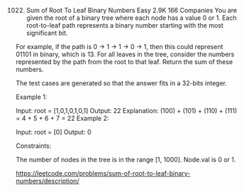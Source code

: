 1022. Sum of Root To Leaf Binary Numbers
Easy
2.9K
166
Companies
You are given the root of a binary tree where each node has a value 0 or 1. Each root-to-leaf path represents a binary number starting with the most significant bit.

For example, if the path is 0 -> 1 -> 1 -> 0 -> 1, then this could represent 01101 in binary, which is 13.
For all leaves in the tree, consider the numbers represented by the path from the root to that leaf. Return the sum of these numbers.

The test cases are generated so that the answer fits in a 32-bits integer.

 

Example 1:


Input: root = [1,0,1,0,1,0,1]
Output: 22
Explanation: (100) + (101) + (110) + (111) = 4 + 5 + 6 + 7 = 22
Example 2:

Input: root = [0]
Output: 0
 

Constraints:

The number of nodes in the tree is in the range [1, 1000].
Node.val is 0 or 1.


https://leetcode.com/problems/sum-of-root-to-leaf-binary-numbers/description/